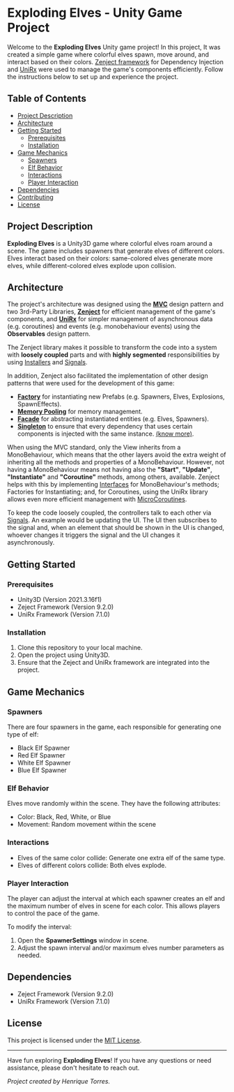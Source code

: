 # Exploding Elves - Unity Game Project

Welcome to the **Exploding Elves** Unity game project! In this project, It was created a simple game where colorful elves spawn, move around, and interact based on their colors. [Zenject framework](https://github.com/modesttree/Zenject) for Dependency Injection and [UniRx](https://github.com/neuecc/UniRx) were used to manage the game's components efficiently. Follow the instructions below to set up and experience the project.

## Table of Contents

- [Project Description](#project-description)
- [Architecture](#architecture)
- [Getting Started](#getting-started)
  - [Prerequisites](#prerequisites)
  - [Installation](#installation)
- [Game Mechanics](#game-mechanics)
  - [Spawners](#spawners)
  - [Elf Behavior](#elf-behavior)
  - [Interactions](#interactions)
  - [Player Interaction](#player-interaction)
- [Dependencies](#dependencies)
- [Contributing](#contributing)
- [License](#license)

## Project Description

**Exploding Elves** is a Unity3D game where colorful elves roam around a scene. The game includes spawners that generate elves of different colors. Elves interact based on their colors: same-colored elves generate more elves, while different-colored elves explode upon collision.

## Architecture

The project's architecture was designed using the **[MVC](https://www.toptal.com/unity-unity3d/unity-with-mvc-how-to-level-up-your-game-development)** design pattern and two 3rd-Party Libraries, **[Zenject](https://github.com/modesttree/Zenject)** for efficient management of the game's components, and **[UniRx](https://github.com/neuecc/UniRx)** for simpler management of asynchronous data (e.g. coroutines) and events (e.g. monobehaviour events) using the **Observables** design pattern.

The Zenject library makes it possible to transform the code into a system with **loosely coupled** parts and with **highly segmented** responsibilities by using [Installers](https://github.com/modesttree/Zenject#installers) and [Signals](https://github.com/modesttree/Zenject/blob/master/Documentation/Signals.md).

In addition, Zenject also facilitated the implementation of other design patterns that were used for the development of this game:
 - **[Factory](https://github.com/modesttree/Zenject/blob/master/Documentation/Factories.md)** for instantiating new Prefabs (e.g. Spawners, Elves, Explosions, SpawnEffects).
 - **[Memory Pooling](https://github.com/modesttree/Zenject/blob/master/Documentation/MemoryPools.md)** for memory management. 
 - **[Facade](https://github.com/modesttree/Zenject/blob/master/Documentation/SubContainers.md)** for abstracting instantiated entities (e.g. Elves, Spawners).
 - **[Singleton](https://github.com/modesttree/Zenject#installers:~:text=AsSingle%20%2D%20Exactly%20the,a%20second%20instance.)** to ensure that every dependency that uses certain components is injected with the same instance. [(know more)](https://github.com/modesttree/Zenject#isnt-this-overkill--i-mean-is-using-statically-accessible-singletons-really-that-bad:~:text=Isn%27t%20this%20overkill%3F%20I%20mean%2C%20is%20using%20statically%20accessible%20singletons%20really%20that%20bad%3F).
 
When using the MVC standard, only the View inherits from a MonoBehaviour, which means that the other layers avoid the extra weight of inheriting all the methods and properties of a MonoBehaviour. However, not having a MonoBehaviour means not having also the **"Start"**, **"Update"**, **"Instantiate"** and **"Coroutine"** methods, among others, available. Zenject helps with this by implementing [Interfaces](https://github.com/modesttree/Zenject#using-non-monobehaviour-classes:~:text=Using%20Non%2DMonoBehaviour%20Classes) for MonoBehaviour's methods; Factories for Instantiating; and, for Coroutines, using the UniRx library allows even more efficient management with [MicroCoroutines](https://github.com/modesttree/Zenject#using-non-monobehaviour-classes:~:text=Using%20Non%2DMonoBehaviour%20Classes).

 To keep the code loosely coupled, the controllers talk to each other via [Signals](https://github.com/modesttree/Zenject/blob/master/Documentation/Signals.md). An example would be updating the UI. The UI then subscribes to the signal and, when an element that should be shown in the UI is changed, whoever changes it triggers the signal and the UI changes it asynchronously.

## Getting Started

### Prerequisites

- Unity3D (Version 2021.3.16f1)
- Zeject Framework (Version 9.2.0)
- UniRx Framework (Version 7.1.0)

### Installation

1. Clone this repository to your local machine.
2. Open the project using Unity3D.
3. Ensure that the Zeject and UniRx framework are integrated into the project.

## Game Mechanics

### Spawners

There are four spawners in the game, each responsible for generating one type of elf:
- Black Elf Spawner
- Red Elf Spawner
- White Elf Spawner
- Blue Elf Spawner

### Elf Behavior

Elves move randomly within the scene. They have the following attributes:
- Color: Black, Red, White, or Blue
- Movement: Random movement within the scene

### Interactions

- Elves of the same color collide: Generate one extra elf of the same type.
- Elves of different colors collide: Both elves explode.

### Player Interaction

The player can adjust the interval at which each spawner creates an elf and the maximum number of elves in scene for each color. This allows players to control the pace of the game.

To modify the interval:
1. Open the **SpawnerSettings** window in scene.
2. Adjust the spawn interval and/or maximum elves number parameters as needed.

## Dependencies

- Zeject Framework (Version 9.2.0)
- UniRx Framework (Version 7.1.0)

## License

This project is licensed under the [MIT License](LICENSE).

---

Have fun exploring **Exploding Elves**! If you have any questions or need assistance, please don't hesitate to reach out.

*Project created by Henrique Torres.*
